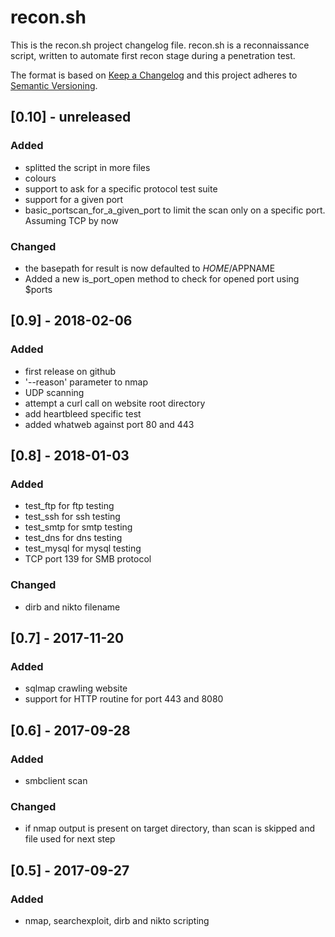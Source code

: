 # recon.sh
This is the recon.sh project changelog file.
recon.sh is a reconnaissance script, written to automate first recon stage during a penetration test.

The format is based on [Keep a Changelog](http://keepachangelog.com/en/1.0.0/)
and this project adheres to [Semantic Versioning](http://semver.org/spec/v2.0.0.html).

## [0.10] - unreleased
### Added
- splitted the script in more files
- colours
- support to ask for a specific protocol test suite
- support for a given port
- basic_portscan_for_a_given_port to limit the scan only on a specific port.
	Assuming TCP by now

### Changed
- the basepath for result is now defaulted to $HOME/$APPNAME
- Added a new is_port_open method to check for opened port using $ports

## [0.9] - 2018-02-06
###  Added
- first release on github
- '--reason' parameter to nmap
- UDP scanning
- attempt a curl call on website root directory
- add heartbleed specific test
- added whatweb against port 80 and 443

## [0.8] - 2018-01-03
### Added
- test_ftp for ftp testing
- test_ssh for ssh testing
- test_smtp for smtp testing
- test_dns for dns testing
- test_mysql for mysql testing
- TCP port 139 for SMB protocol
### Changed
- dirb and nikto filename

## [0.7] - 2017-11-20
### Added
- sqlmap crawling website
- support for HTTP routine for port 443 and 8080

## [0.6] - 2017-09-28
### Added
- smbclient scan
### Changed
- if nmap output is present on target directory, than scan is skipped and file
  used for next step

## [0.5] - 2017-09-27
### Added
- nmap, searchexploit, dirb and nikto scripting


